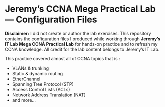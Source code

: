# Jeremy’s CCNA Mega Practical Lab — Configuration Files

**Disclaimer:** I did not create or author the lab exercises. This repository contains the configuration files I produced while working through **Jeremy’s IT Lab Mega CCNA Practical Lab** for hands-on practice and to refresh my CCNA knowledge. All credit for the lab content belongs to Jeremy’s IT Lab.

This practice covered almost all of CCNA topics that is :
- VLANs & trunking
- Static & dynamic routing
- EtherChannel
- Spanning Tree Protocol (STP)
- Access Control Lists (ACLs)
- Network Address Translation (NAT)
- and more...

